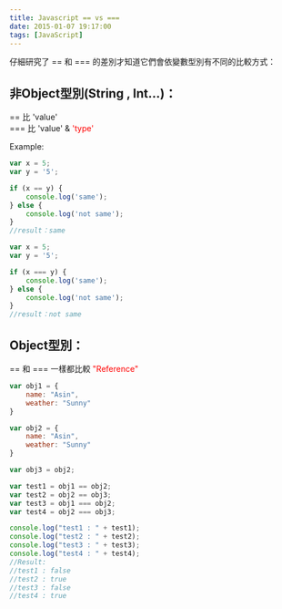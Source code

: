 ```yaml
---
title: Javascript == vs === 
date: 2015-01-07 19:17:00
tags: [JavaScript]
---
```


仔細研究了 == 和 === 的差別才知道它們會依變數型別有不同的比較方式：

## 非Object型別(String , Int...)：  
== 比 'value'  
=== 比 'value' & <span style="color: red;">'type'</span>
<!-- more -->

Example:
``` Javascript
var x = 5;  
var y = '5';  

if (x == y) {  
    console.log('same');  
} else {  
    console.log('not same');  
}  
//result：same  
```


``` Javascript
var x = 5;  
var y = '5';  

if (x === y) {  
    console.log('same');  
} else {  
    console.log('not same');  
}  
//result：not same  
```


## Object型別：
== 和 === 一樣都比較 <span style="color: red;">"Reference"</span>  

``` Javascript
var obj1 = {  
    name: "Asin",  
    weather: "Sunny"  
}  

var obj2 = {  
    name: "Asin",  
    weather: "Sunny"  
}  

var obj3 = obj2;  

var test1 = obj1 == obj2;  
var test2 = obj2 == obj3;  
var test3 = obj1 === obj2;  
var test4 = obj2 === obj3;  

console.log("test1 : " + test1);  
console.log("test2 : " + test2);  
console.log("test3 : " + test3);  
console.log("test4 : " + test4);
//Result:  
//test1 : false  
//test2 : true  
//test3 : false  
//test4 : true
```
